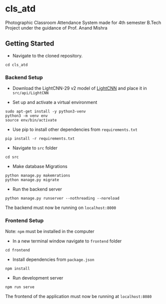 # cls_atd
Photographic Classroom Attendance System made for 4th semester B.Tech Project under the guidance of Prof. Anand Mishra


## Getting Started
* Navigate to the cloned repository.
```
cd cls_atd
```
### Backend Setup

* Download the LightCNN-29 v2 model of [LightCNN](https://github.com/AlfredXiangWu/LightCNN) and place it in `src/api/LightCNN`

* Set up and activate a virtual environment
```
sudo apt-get install -y python3-venv
python3 -m venv env
source env/bin/activate
```
* Use pip to install other dependencies from `requirements.txt` 
```
pip install -r requirements.txt
```

* Navigate to `src` folder
```
cd src
```
* Make database Migrations 
```
python manage.py makemrations
python manage.py migrate
```
* Run the backend server 
```
python manage.py runserver --nothreading --noreload
```
The backend must now be running on `localhost:8000`

### Frontend Setup

Note: `npm` must be installed in the computer

* In a new terminal window navigate to `frontend` folder
```
cd frontend
```

* Install dependencies from `package.json`
```
npm install
```

* Run development server 
```
npm run serve 
```

The frontend of the application must now be running at `localhost:8080`
